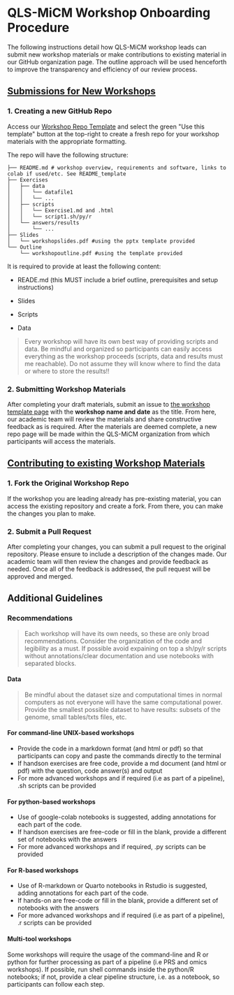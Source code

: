 # QLS-MiCM Workshop Onboarding Procedure

The following instructions detail how QLS-MiCM workshop leads can submit new workshop materials or make contributions to existing material in our GitHub organization page. The outline approach will be used henceforth to improve the transparency and efficiency of our review process.

## <ins>Submissions for New Workshops

### 1. Creating a new GitHub Repo

Access our [Workshop Repo Template](https://github.com/QLS-MiCM/Workshop_Template) and select the green "Use this template" button at the top-right to create a fresh repo for your workshop materials with the appropriate formatting.

The repo will have the following structure: 
```
├── README.md # workshop overview, requirements and software, links to colab if used/etc. See README_template
├── Exercises
│   ├── data
│   │   └── datafile1
│   │   └── ...
│   ├── scripts
│   │   └── Exercise1.md and .html
│   │   └── script1.sh/py/r
│   └── answers/results
│       └── ...
├── Slides
│   └── workshopslides.pdf #using the pptx template provided
└── Outline
    └── workshopoutline.pdf #using the template provided
```
It is required to provide at least the following content:

-   READE.md (this MUST include a brief outline, prerequisites and setup instructions)

-   Slides

-   Scripts

-   Data

> Every workshop will have its own best way of providing scripts and data. Be mindful and organized so participants can easily access everything as the workshop proceeds (scripts, data and results must me reachable). Do not assume they will know where to find the data or where to store the results!!

### 2. Submitting Workshop Materials

After completing your draft materials, submit an issue to [the workshop template page](https://github.com/QLS-MiCM/Workshop_Template/issues) with the **workshop name and date** as the title. From here, our academic team will review the materials and share constructive feedback as is required. After the materials are deemed complete, a new repo page will be made within the QLS-MiCM organization from which participants will access the materials.

## <ins>Contributing to existing Workshop Materials

### 1. Fork the Original Workshop Repo

If the workshop you are leading already has pre-existing material, you can access the existing repository and create a fork. From there, you can make the changes you plan to make.

### 2. Submit a Pull Request

After completing your changes, you can submit a pull request to the original repository. Please ensure to include a description of the changes made. Our academic team will then review the changes and provide feedback as needed. Once all of the feedback is addressed, the pull request will be approved and merged.

## Additional Guidelines

### Recommendations

> Each workshop will have its own needs, so these are only broad recommendations. Consider the organization of the code and legibility as a must. If possible avoid expaining on top a sh/py/r scripts without annotations/clear documentation and use notebooks with separated blocks.

#### Data

> Be mindful about the dataset size and computational times in normal computers as not everyone will have the same computational power. Provide the smallest possible dataset to have results: subsets of the genome, small tables/txts files, etc.

#### For command-line UNIX-based workshops

-   Provide the code in a markdown format (and html or pdf) so that participants can copy and paste the commands directly to the terminal
-   If handson exercises are free code, provide a md document (and html or pdf) with the question, code answer(s) and output
-   For more advanced workshops and if required (i.e as part of a pipeline), .sh scripts can be provided

#### For python-based workshops

-   Use of google-colab notebooks is suggested, adding annotations for each part of the code.
-   If handson exercises are free-code or fill in the blank, provide a different set of notebooks with the answers
-   For more advanced workshops and if required, .py scripts can be provided

#### For R-based workshops

-   Use of R-markdown or Quarto notebooks in Rstudio is suggested, adding annotations for each part of the code.
-   If hands-on are free-code or fill in the blank, provide a different set of notebooks with the answers
-   For more advanced workshops and if required (i.e as part of a pipeline), .r scripts can be provided

#### Multi-tool workshops

Some workshops will require the usage of the command-line and R or python for further processing as part of a pipeline (i.e PRS and omics workshops). If possible, run shell commands inside the python/R notebooks; if not, provide a clear pipeline structure, i.e. as a notebook, so participants can follow each step.



